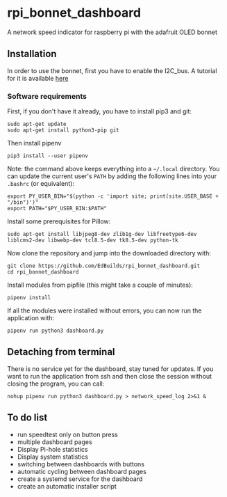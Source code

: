 # rpi_bonnet_dashboard
A network speed indicator for raspberry pi with the adafruit OLED bonnet

## Installation
In order to use the bonnet, first you have to enable the I2C_bus.
A tutorial for it is available [here](https://learn.adafruit.com/adafruits-raspberry-pi-lesson-4-gpio-setup/configuring-i2c)


### Software requirements

First, if you don't have it already, you have to install pip3 and git:
```
sudo apt-get update
sudo apt-get install python3-pip git
```
Then install pipenv
```
pip3 install --user pipenv
```
Note: the command above keeps everything into a `~/.local` directory. You can
update the current user's `PATH` by adding the following lines into your
`.bashrc` (or equivalent):

```
export PY_USER_BIN="$(python -c 'import site; print(site.USER_BASE + "/bin")')"
export PATH="$PY_USER_BIN:$PATH"
```
Install some prerequisites for Pillow:

```
sudo apt-get install libjpeg8-dev zlib1g-dev libfreetype6-dev liblcms2-dev libwebp-dev tcl8.5-dev tk8.5-dev python-tk
```

Now clone the repository and jump into the downloaded directory with:
```
git clone https://github.com/EdBuilds/rpi_bonnet_dashboard.git
cd rpi_bonnet_dashboard
```
Install modules from pipfile (this might take a couple of minutes):
```
pipenv install
```
If all the modules were installed without errors, you can now run the application with:
```
pipenv run python3 dashboard.py
```
## Detaching from terminal
There is no service yet for the dashboard, stay tuned for updates.
If you want to run the application from ssh and then close the session without closing the program, you can call:
```
nohup pipenv run python3 dashboard.py > network_speed_log 2>&1 &
```

## To do list

* run speedtest only on button press
* multiple dashboard pages
* Display Pi-hole statistics
* Display system statistics
* switching between dashboards with buttons
* automatic cycling between dashboard pages
* create a systemd service for the dashboard
* create an automatic installer script


